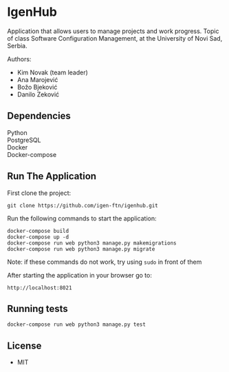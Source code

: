 # IgenHub
Application that allows users to manage projects and work progress. Topic of class Software Configuration Management, at the University of Novi Sad, Serbia.

Authors:
* Kim Novak (team leader)
* Ana Marojević
* Božo Bjeković
* Danilo Zeković

## Dependencies
Python     
PostgreSQL    
Docker    
Docker-compose

## Run The Application

First clone the project:
```
git clone https://github.com/igen-ftn/igenhub.git
```

Run the following commands to start the application:
```
docker-compose build
docker-compose up -d
docker-compose run web python3 manage.py makemigrations
docker-compose run web python3 manage.py migrate
```
Note: if these commands do not work, try using `sudo` in front of them  

After starting the application in your browser go to:
```
http://localhost:8021
```
## Running tests
```
docker-compose run web python3 manage.py test
```
## License

* MIT

